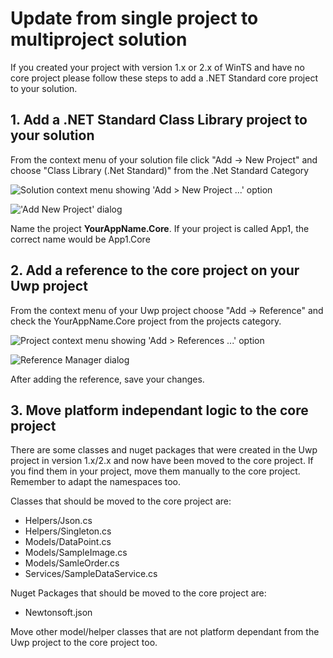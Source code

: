 # Update from single project to multiproject solution

If you created your project with version 1.x or 2.x of WinTS and have no core project please follow these steps to add a .NET Standard core project to your solution.

## 1. Add a .NET Standard Class Library project to your solution

From the context menu of your solution file click "Add -> New Project" and choose "Class Library (.Net Standard)" from the .Net Standard Category

![Solution context menu showing 'Add > New Project ...' option](resources/multi-project/add-new-project-1.PNG)

!['Add New Project' dialog](resources/multi-project/add-new-project-2.PNG)

Name the project **YourAppName.Core**. If your project is called App1, the correct name would be App1.Core

## 2. Add a reference to the core project on your Uwp project

From the context menu of your Uwp project choose "Add -> Reference" and check the YourAppName.Core project from the projects category.

![Project context menu showing 'Add > References ...' option](resources/multi-project/add-reference-1.PNG)

![Reference Manager dialog](resources/multi-project/add-reference-2.PNG)

After adding the reference, save your changes.

## 3. Move platform independant logic to the core project

There are some classes and nuget packages that were created in the Uwp project in version 1.x/2.x and now have been moved to the core project. If you find them in your project, move them manually to the core project. Remember to adapt the namespaces too.

Classes that should be moved to the core project are:

- Helpers/Json.cs
- Helpers/Singleton.cs
- Models/DataPoint.cs
- Models/SampleImage.cs
- Models/SamleOrder.cs
- Services/SampleDataService.cs

Nuget Packages that should be moved to the core project are:

- Newtonsoft.json

Move other model/helper classes that are not platform dependant from the Uwp project to the core project too.
